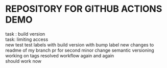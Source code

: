 # REPOSITORY FOR GITHUB ACTIONS DEMO
task : build version</br>
task: limiting access</br>
new test
test labels with build version
with bump label
new changes to readme of my branch
pr for second minor change
semantic versioning </br>
working on tags
resolved workflow again and again </br>
should work now
